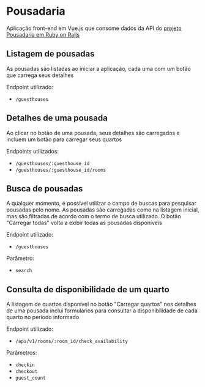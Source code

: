 # Pousadaria

Aplicação front-end em Vue.js que consome dados da API do [projeto Pousadaria em Ruby on Rails](https://github.com/paulohenrique-gh/rails-pousadaria)

## Listagem de pousadas

As pousadas são listadas ao iniciar a aplicação, cada uma com um botão que carrega seus detalhes

Endpoint utilizado:
- ```/guesthouses```

## Detalhes de uma pousada

Ao clicar no botão de uma pousada, seus detalhes são carregados e incluem um botão para carregar seus quartos

Endpoints utilizados:
- ```/guesthouses/:guesthouse_id```
- ```/guesthouses/:guesthouse_id/rooms```

## Busca de pousadas

A qualquer momento, é possível utilizar o campo de buscas para pesquisar pousadas pelo nome. As pousadas são carregadas como na listagem inicial, mas são filtradas de acordo com o termo de busca utilizado. O botão "Carregar todas" volta a exibir todas as pousadas disponíveis

Endpoint utilizado:
- ```/guesthouses```

Parâmetro:
- ```search```

## Consulta de disponibilidade de um quarto

A listagem de quartos disponível no botão "Carregar quartos" nos detalhes de uma pousada inclui formulários para consultar a disponibilidade de cada quarto no período informado

Endpoint utilizado:
- ```/api/v1/rooms/:room_id/check_availability```

Parâmetros:
- ```checkin```
- ```checkout```
- ```guest_count```